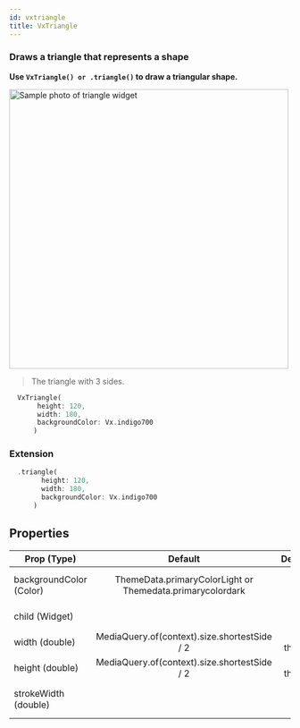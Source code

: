 ```yaml
---
id: vxtriangle
title: VxTriangle
---
```


### Draws a triangle that represents a shape

**Use `VxTriangle() or .triangle()` to draw a triangular shape.**

<img src="https://i.imgur.com/kHNYMlG.png" alt="Sample photo of triangle widget" height="500"/>

> The triangle with 3 sides.

```dart
  VxTriangle(
       height: 120,
       width: 180,
       backgroundColor: Vx.indigo700
      )
```

### Extension

```dart
  .triangle(
        height: 120,
        width: 180,
        backgroundColor: Vx.indigo700
      )
```

## Properties

| Prop (Type)             |                          Default                          |                    Description |
| ----------------------- | :-------------------------------------------------------: | -----------------------------: |
| backgroundColor (Color) | ThemeData.primaryColorLight or Themedata.primarycolordark | The color to fill the triangle |
| child (Widget)          |                                                           |               Any child widget |
| width (double)          |       MediaQuery.of(context).size.shortestSide / 2        |          Width of the triangle |
| height (double)         |       MediaQuery.of(context).size.shortestSide / 2        |         Height of the triangle |
| strokeWidth (double)    |                                                           |       Width to provide stroke. |
